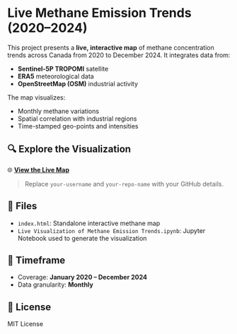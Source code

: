 
# Live Methane Emission Trends (2020–2024)

This project presents a **live, interactive map** of methane concentration trends across Canada from 2020 to December 2024. It integrates data from:
- **Sentinel-5P TROPOMI** satellite
- **ERA5** meteorological data
- **OpenStreetMap (OSM)** industrial activity

The map visualizes:
- Monthly methane variations
- Spatial correlation with industrial regions
- Time-stamped geo-points and intensities

## 🔍 Explore the Visualization
🌐 **[View the Live Map](https://your-username.github.io/your-repo-name)**

> Replace `your-username` and `your-repo-name` with your GitHub details.

## 📁 Files
- `index.html`: Standalone interactive methane map
- `Live Visualization of Methane Emission Trends.ipynb`: Jupyter Notebook used to generate the visualization

## 📅 Timeframe
- Coverage: **January 2020 – December 2024**
- Data granularity: **Monthly**

## 📜 License
MIT License

